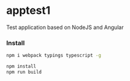 # apptest1
Test application based on NodeJS and Angular

### Install

```sh
npm i webpack typings typescript -g

npm install
npm run build
```